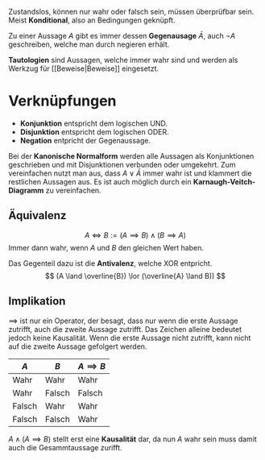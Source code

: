 Zustandslos, können nur wahr oder falsch sein, müssen überprüfbar sein. Meist **Konditional**, also an Bedingungen geknüpft.

Zu einer Aussage $A$ gibt es immer dessen **Gegenausage** $\bar{A}$, auch $\lnot A$ geschreiben, welche man durch negieren erhält. 

**Tautologien** sind Aussagen, welche immer wahr sind und werden als Werkzug für [[Beweise|Beweise]] eingesetzt. 

# Verknüpfungen

- **Konjunktion** entspricht dem logischen UND.
- **Disjunktion** entspricht dem logischen ODER.
- **Negation** entpricht der Gegenaussage.

Bei der **Kanonische Normalform** werden alle Aussagen als Konjunktionen geschrieben und mit Disjunktionen verbunden oder umgekehrt. Zum vereinfachen nutzt man aus, dass $A \lor \bar{A}$ immer wahr ist und klammert die restlichen Aussagen aus. Es ist auch möglich durch ein **Karnaugh-Veitch-Diagramm** zu vereinfachen.

## Äquivalenz
$$
A \iff B := (A \implies B) \land (B \implies A)
$$
Immer dann wahr, wenn $A$ und $B$ den gleichen Wert haben.

Das Gegenteil dazu ist die **Antivalenz**, welche XOR entpricht.
$$
(A \land \overline{B}) \lor (\overline{A} \land B))
$$

## Implikation
$\implies$ ist nur ein Operator, der besagt, dass nur wenn die erste Aussage zutrifft, auch die zweite Aussage zutrifft. Das Zeichen alleine bedeutet jedoch keine Kausalität. Wenn die erste Aussage nicht zutrifft, kann nicht  auf die zweite Aussage gefolgert werden.

| $A$ | $B$ | $A \implies B$ |
| --- | --- | --- | 
Wahr | Wahr | Wahr 
Wahr | Falsch | Falsch
Falsch | Wahr | Wahr
Falsch | Falsch | Wahr 

$A \land (A \implies B)$ stellt erst eine **Kausalität** dar, da nun $A$ wahr sein muss damit auch die Gesammtaussage zurifft.
